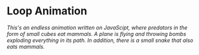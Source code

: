 # Loop Animation

*This's an endless animation written on JavaScipt, where predators in the form of small cubes eat mammals. A plane is flying and throwing bombs exploding everything in its path. In addition, there is a small snake that also eats mammals.* 
